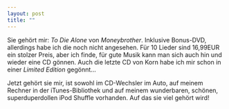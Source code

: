 ```yaml
---
layout: post
title: ""
---
```

Sie gehört mir: *To Die Alone* von *Moneybrother*. Inklusive Bonus-DVD, allerdings habe ich die noch nicht angesehen. Für 10 Lieder sind 16,99EUR ein stolzer Preis, aber ich finde, für gute Musik kann man sich auch hin und wieder eine CD gönnen. Auch die letzte CD von Korn habe ich mir schon in einer *Limited Edition* gegönnt…

Jetzt gehört sie mir, ist sowohl im CD-Wechsler im Auto, auf meinem Rechner in der iTunes-Bibliothek und auf meinem wunderbaren, schönen, superduperdollen iPod Shuffle vorhanden. Auf das sie viel gehört wird!
